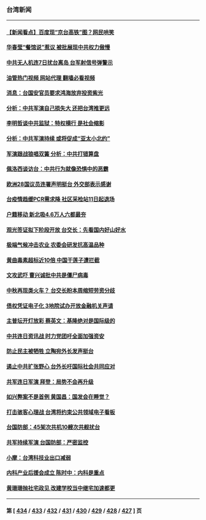### 台湾新闻
---
#### [【新闻看点】百度现“京台高铁”图？网民哄笑](../../pages/ncid1349361/n13799099.md?08101645) 
#### [华春莹“餐馆说”惹议 被批展现中共权力傲慢](../../pages/ncid1349361/n13799250.md?08101645) 
#### [中共无人机连7日扰台离岛 台军射信号弹警示](../../pages/ncid1349361/n13799205.md?08101645) 
#### [油管热门视频 网站代理 翻墙必看视频](http://209.222.30.114:81/youtube.html?08101645)
#### [消息：台国安官员要求鸿海放弃投资紫光](../../pages/ncid1349361/n13799229.md?08101645) 
#### [分析：中共军演自己损失大 还把台湾推更远](../../pages/ncid1349361/n13798501.md?08101645) 
#### [李明哲谈中共监狱：特权横行 是社会缩影](../../pages/ncid1349361/n13799212.md?08101645) 
#### [分析：中共军演持续 或将促成“亚太小北约”](../../pages/ncid1349361/n13798844.md?08101645) 
#### [军演跟战狼唱双簧 分析：中共打错算盘](../../pages/ncid1349361/n13799011.md?08101645) 
#### [佩洛西谈访台：中共行为就像恐惧中的恶霸](../../pages/ncid1349361/n13798920.md?08101645) 
#### [欧洲28国议员连署声明挺台 外交部表示感谢](../../pages/ncid1349361/n13798898.md?08101645) 
#### [台疫情趋缓PCR需求降 社区采检站11日起退场](../../pages/ncid1349361/n13798924.md?08101645) 
#### [户籍移动 新北吸4.6万人六都最夯](../../pages/ncid1349361/n13798923.md?08101645) 
#### [观光签证拟下阶段开放 台交长：先看国内好山好水](../../pages/ncid1349361/n13798926.md?08101645) 
#### [极端气候冲击农业 农委会研发抗高温品种](../../pages/ncid1349361/n13798928.md?08101645) 
#### [黄曲毒素超标近10倍 中国干莲子遭拦截](../../pages/ncid1349361/n13798930.md?08101645) 
#### [文攻武吓 曹兴诚批中共是僵尸病毒](../../pages/ncid1349361/n13798899.md?08101645) 
#### [中秋再现类火车？ 台交长盼本周缩短劳资分歧](../../pages/ncid1349361/n13798918.md?08101645) 
#### [债权凭证电子化 3地院试办开放金融机关声请](../../pages/ncid1349361/n13798906.md?08101645) 
#### [主普坛开灯放彩 蔡英文：基隆绝对是国际级的](../../pages/ncid1349361/n13798916.md?08101645) 
#### [中共连日资讯战 时力党团吁全面加强资安](../../pages/ncid1349361/n13798905.md?08101645) 
#### [防止民主被牺牲 立陶宛外长发声挺台](../../pages/ncid1349361/n13798901.md?08101645) 
#### [遏止中共扩张野心 台外长吁国际社会共同应对](../../pages/ncid1349361/n13798621.md?08101645) 
#### [共军连日军演 拜登：局势不会再升级](../../pages/ncid1349361/n13798903.md?08101645) 
#### [如兴弊案不是首例 黄国昌：国发会在睡觉？](../../pages/ncid1349361/n13798856.md?08101645) 
#### [打击骇客心理战 台湾将约束公共领域电子看板](../../pages/ncid1349361/n13798818.md?08101645) 
#### [台国防部：45架次共机10艘次共舰扰台](../../pages/ncid1349361/n13798875.md?08101645) 
#### [共军持续军演 台国防部：严密监控](../../pages/ncid1349361/n13798858.md?08101645) 
#### [小摩：台湾科技业出口减弱](../../pages/ncid1349361/n13798860.md?08101645) 
#### [内科产业后援会成立 陈时中：内科是重点](../../pages/ncid1349361/n13798833.md?08101645) 
#### [黄珊珊抛社宅政见 改建学校当中继宅加速都更](../../pages/ncid1349361/n13798848.md?08101645) 

---
#### 第 [ [434](./434.md?08101645) / [433](./433.md?08101645) / [432](./432.md?08101645) / [431](./431.md?08101645) / [430](./430.md?08101645) / [429](./429.md?08101645) / [428](./428.md?08101645) / [427](./427.md?08101645) ] 页
